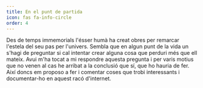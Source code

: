 ```yaml
---
title: En el punt de partida
icon: fas fa-info-circle
order: 4
---
```


Des de temps immemorials l'ésser humà ha creat obres per remarcar l'estela del seu pas per l'univers. Sembla que en algun punt de la vida un s'hagi de preguntar si cal intentar crear alguna cosa que perduri més que ell mateix. Avui m'ha tocat a mi respondre aquesta pregunta i per varis motius que no venen al cas he arribat a la conclusió que sí, que ho hauria de fer. Així doncs em proposo a fer i comentar coses que trobi interessants i documentar-ho en aquest racó d'internet.
